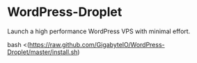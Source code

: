 WordPress-Droplet
=================

Launch a high performance WordPress VPS with minimal effort.

  bash <(https://raw.github.com/GigabyteIO/WordPress-Droplet/master/install.sh)
